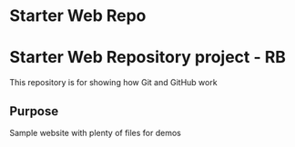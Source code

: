 # Starter Web Repo
# Starter Web Repository project - RB
This repository is for showing how Git and GitHub work

## Purpose

Sample website with plenty of files for demos
